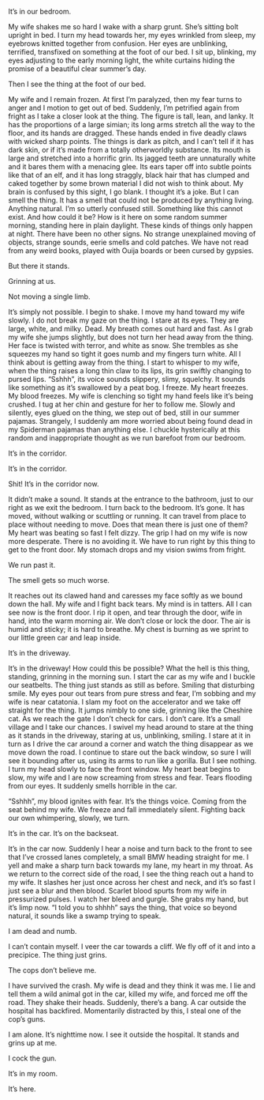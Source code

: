 It’s in our bedroom.

My wife shakes me so hard I wake with a sharp grunt. She’s sitting bolt upright in bed. I turn my head towards her, my eyes wrinkled from sleep, my eyebrows knitted together from confusion. Her eyes are unblinking, terrified, transfixed on something at the foot of our bed. I sit up, blinking, my eyes adjusting to the early morning light, the white curtains hiding the promise of a beautiful clear summer’s day. 

Then I see the thing at the foot of our bed.

My wife and I remain frozen. At first I’m paralyzed, then my fear turns to anger and I motion to get out of bed. Suddenly, I’m petrified again from fright as I take a closer look at the thing. The figure is tall, lean, and lanky. It has the proportions of a large simian; its long arms stretch all the way to the floor, and its hands are dragged. These hands ended in five deadly claws with wicked sharp points. The things is dark as pitch, and I can’t tell if it has dark skin, or if it’s made from a totally otherworldly substance. Its mouth is large and stretched into a horrific grin. Its jagged teeth are unnaturally white and it bares them with a menacing glee. Its ears taper off into subtle points like that of an elf, and it has long straggly, black hair that has clumped and caked together by some brown material I did not wish to think about. My brain is confused by this sight, I go blank. I thought it’s a joke. But I can smell the thing. It has a smell that could not be produced by anything living. Anything natural. I’m so utterly confused still. Something like this cannot exist. And how could it be? How is it here on some random summer morning, standing here in plain daylight. These kinds of things only happen at night. There have been no other signs. No strange unexplained moving of objects, strange sounds, eerie smells and cold patches. We have not read from any weird books, played with Ouija boards or been cursed by gypsies. 

But there it stands. 

Grinning at us. 

Not moving a single limb. 

It’s simply not possible. I begin to shake. I move my hand toward my wife slowly. I do not break my gaze on the thing. I stare at its eyes. They are large, white, and milky. Dead. My breath comes out hard and fast. As I grab my wife she jumps slightly, but does not turn her head away from the thing. Her face is twisted with terror, and white as snow. She trembles as she squeezes my hand so tight it goes numb and my fingers turn white. All I think about is getting away from the thing. I start to whisper to my wife, when the thing raises a long thin claw to its lips, its grin swiftly changing to pursed lips. “Sshhh”, its voice sounds slippery, slimy, squelchy. It sounds like something as it’s swallowed by a peat bog. I freeze. My heart freezes. My blood freezes. My wife is clenching so tight my hand feels like it’s being crushed. I tug at her chin and gesture for her to follow me. Slowly and silently, eyes glued on the thing, we step out of bed, still in our summer pajamas. Strangely, I suddenly am more worried about being found dead in my Spiderman pajamas than anything else. I chuckle hysterically at this random and inappropriate thought as we run barefoot from our bedroom.

It’s in the corridor.

It’s in the corridor. 

Shit! It’s in the corridor now.

It didn’t make a sound. It stands at the entrance to the bathroom, just to our right as we exit the bedroom. I turn back to the bedroom. It’s gone. It has moved, without walking or scuttling or running. It can travel from place to place without needing to move. Does that mean there is just one of them? My heart was beating so fast I felt dizzy. The grip I had on my wife is now more desperate. There is no avoiding it. We have to run right by this thing to get to the front door. My stomach drops and my vision swims from fright. 

We run past it. 

The smell gets so much worse. 

It reaches out its clawed hand and caresses my face softly as we bound down the hall. My wife and I fight back tears. My mind is in tatters. All I can see now is the front door. I rip it open, and tear through the door, wife in hand, into the warm morning air. We don’t close or lock the door. The air is humid and sticky; it is hard to breathe. My chest is burning as we sprint to our little green car and leap inside. 

It’s in the driveway.

It’s in the driveway! How could this be possible? What the hell is this thing, standing, grinning in the morning sun. I start the car as my wife and I buckle our seatbelts. The thing just stands as still as before. Smiling that disturbing smile. My eyes pour out tears from pure stress and fear, I’m sobbing and my wife is near catatonia. I slam my foot on the accelerator and we take off straight for the thing. It jumps nimbly to one side, grinning like the Cheshire cat. As we reach the gate I don’t check for cars. I don’t care. It’s a small village and I take our chances. I swivel my head around to stare at the thing as it stands in the driveway, staring at us, unblinking, smiling. I stare at it in turn as I drive the car around a corner and watch the thing disappear as we move down the road. I continue to stare out the back window, so sure I will see it bounding after us, using its arms to run like a gorilla. But I see nothing. I turn my head slowly to face the front window. My heart beat begins to slow, my wife and I are now screaming from stress and fear. Tears flooding from our eyes. It suddenly smells horrible in the car.

“Sshhh”, my blood ignites with fear. It’s the things voice. Coming from the seat behind my wife. We freeze and fall immediately silent. Fighting back our own whimpering, slowly, we turn. 

It’s in the car. It’s on the backseat.

It’s in the car now. Suddenly I hear a noise and turn back to the front to see that I’ve crossed lanes completely, a small BMW heading straight for me. I yell and make a sharp turn back towards my lane, my heart in my throat. As we return to the correct side of the road, I see the thing reach out a hand to my wife. It slashes her just once across her chest and neck, and it’s so fast I just see a blur and then blood. Scarlet blood spurts from my wife in pressurized pulses. I watch her bleed and gurgle. She grabs my hand, but it’s limp now. “I told you to shhhh” says the thing, that voice so beyond natural, it sounds like a swamp trying to speak. 

I am dead and numb. 

I can’t contain myself. I veer the car towards a cliff. We fly off of it and into a precipice. The thing just grins.

The cops don’t believe me.

I have survived the crash. My wife is dead and they think it was me. I lie and tell them a wild animal got in the car, killed my wife, and forced me off the road. They shake their heads. Suddenly, there’s a bang. A car outside the hospital has backfired. Momentarily distracted by this, I steal one of the cop’s guns. 

I am alone. It’s nighttime now. I see it outside the hospital. It stands and grins up at me.

I cock the gun.

It’s in my room.

It’s here.